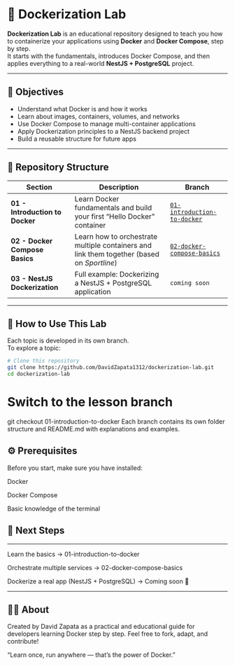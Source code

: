 # 🐳 Dockerization Lab

**Dockerization Lab** is an educational repository designed to teach you how to containerize your applications using **Docker** and **Docker Compose**, step by step.  
It starts with the fundamentals, introduces Docker Compose, and then applies everything to a real-world **NestJS + PostgreSQL** project.

---

## 🎯 Objectives

- Understand what Docker is and how it works  
- Learn about images, containers, volumes, and networks  
- Use Docker Compose to manage multi-container applications  
- Apply Dockerization principles to a NestJS backend project  
- Build a reusable structure for future apps  

---

## 📂 Repository Structure

| Section | Description | Branch |
|----------|--------------|---------|
| **01 - Introduction to Docker** | Learn Docker fundamentals and build your first “Hello Docker” container | [`01-introduction-to-docker`](../../tree/01-introduction-to-docker) |
| **02 - Docker Compose Basics** | Learn how to orchestrate multiple containers and link them together (based on *Sportline*) | [`02-docker-compose-basics`](../../tree/02-docker-compose-basics) |
| **03 - NestJS Dockerization** | Full example: Dockerizing a NestJS + PostgreSQL application | `coming soon` |

---

## 🧭 How to Use This Lab

Each topic is developed in its own branch.  
To explore a topic:

```bash
# Clone this repository
git clone https://github.com/DavidZapata1312/dockerization-lab.git
cd dockerization-lab
```
# Switch to the lesson branch
git checkout 01-introduction-to-docker
Each branch contains its own folder structure and README.md with explanations and examples.

## ⚙️ Prerequisites
Before you start, make sure you have installed:

Docker

Docker Compose

Basic knowledge of the terminal

## 🚀 Next Steps

---

Learn the basics → 01-introduction-to-docker

Orchestrate multiple services → 02-docker-compose-basics

Dockerize a real app (NestJS + PostgreSQL) → Coming soon 🚧

---

## 🧑‍🏫 About
Created by David Zapata as a practical and educational guide for developers learning Docker step by step.
Feel free to fork, adapt, and contribute!

“Learn once, run anywhere — that’s the power of Docker.”

